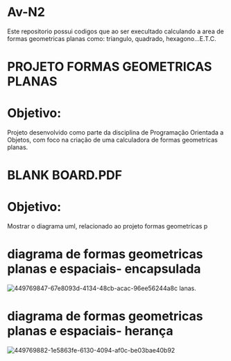 
# Av-N2
Este repositorio possui codigos que ao ser execultado calculando a area de formas geometricas planas como: triangulo, quadrado, hexagono...E.T.C.

# PROJETO FORMAS GEOMETRICAS PLANAS
# Objetivo:
Projeto desenvolvido como parte da disciplina de Programação Orientada a Objetos, com foco na criação de uma calculadora de formas geometricas planas.

# BLANK BOARD.PDF
# Objetivo:
 Mostrar o diagrama uml, relacionado ao projeto formas geometricas p
 
 # diagrama de formas geometricas planas e espaciais- encapsulada
 ![449769847-67e8093d-4134-48cb-acac-96ee56244a8c](https://github.com/user-attachments/assets/32e78149-f0fb-4a74-a476-47f3c05a76e9)
lanas.

# diagrama de formas geometricas planas e espaciais- herança
![449769882-1e5863fe-6130-4094-af0c-be03bae40b92](https://github.com/user-attachments/assets/a5f022db-5415-45ce-92d1-47c7d6985f95)
